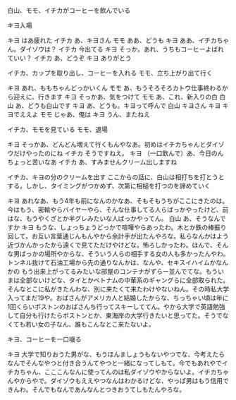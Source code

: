 白山、モモ、イチカがコーヒーを飲んでいる

キヨ入場

キヨ		はあ疲れた
イチカ		あ、キヨさん
モモ		ああ、どうも
キヨ		ああ、イチカちゃん。ダイゾウは？
イチカ		今出てる
キヨ		そっか。あれ、うちもコーヒーよばれていい？
イチカ		あ、どうぞ
キヨ		ありがとう

イチカ、カップを取り出し、コーヒーを入れる
モモ、立ち上がり出て行く

キヨ		あれ、ももちゃんどっかいくん
モモ		あ、もうそろそろカトウ仕事終わるから迎えに、行きます
キヨ		そっかあ、気をつけて
モモ		あ、これ、新入りの白
白山		あ、どうも白山です
キヨ		あ、どうも。キヨって呼んで
白山		キヨさん
キヨ		キヨでええよ
モモ		じゃあ、俺は
キヨ		うん、またねえ

イチカ、モモを見ている
モモ、退場

キヨ		そっかあ、どんどん増えて行くもんやなあ。初めはイチカちゃんとダイゾウだけやったのにね
イチカ		そうですねえ。
キヨ		（一口飲んで）あ、今日のんちょっと苦いなあ
イチカ		あ、すみませんクリーム出しますね

イチカ、キヨの分のクリームを出す ここからの話に、白山は相打ちを打とうとする。しかし、タイミングがつかめず、次第に相槌を打つのを諦めていく

キヨ	あれなあ、もう4年も前になんのかなあ、そもそもうちがここにきたのは。今はもう、密輸やらバイヤーやら、そんな仕事してる人らばっかやったけど、前はな、もうやくざとか半グレみたいな人ばっかやってん。 
白山	あ、そうなんですか 
キヨ	もうな、しょっちょうどっかで喧嘩やらあったわ。木とか鉄の棒振り回して。お互い言葉通じんもんやから余計手が出たんやろな。私らなんかはよう近づかんかったから遠くで見てただけやけどな。怖ろしかったわ。ほんで、そんな男ばっかの場所やからな、そういう人らの相手する女の人も多かったんやわ。トンネル抜けて石油工場から先の通りなんかは、なんや、セキスイハイムかなんかの もう出来上がってるみたいな部屋のコンテナがずらー並んでてな。もういまは全部ないけどな、タイとかベトナムの中華系のギャングらに全部取られた。そんなとこに私がきたんわな、別に来たくて来たわけやないねん。その時私大学入ってまだ19や。おばさんがアメリカ人と結婚したからな、ちっちゃい頃は年に1回くらいボストンのおばさんち行ってスキーしててん。やから大学で英語勉強して自分も行けたらボストンとか、東海岸の大学行きたいと思ってた。そうでなくても若い女の子なん、誰もこんなとこ来たないよ。

キヨ、コーヒーを一口啜る

キヨ	大学で知りおうた男がな、もうほんましょうもないやつでな、今考えたらなんでそんなやつと付き合うんてやつと一緒になってしもて。今でもあれやでイチカちゃん、こここんなんに使ってんのは私ダイゾウやからないよ。イチカちゃんやからやで。ダイゾウもええやつなんはわかるけどな、やっぱ男はもう信用できんわ。そんでもなんであんなんとつきおうてしもたんやろな。






